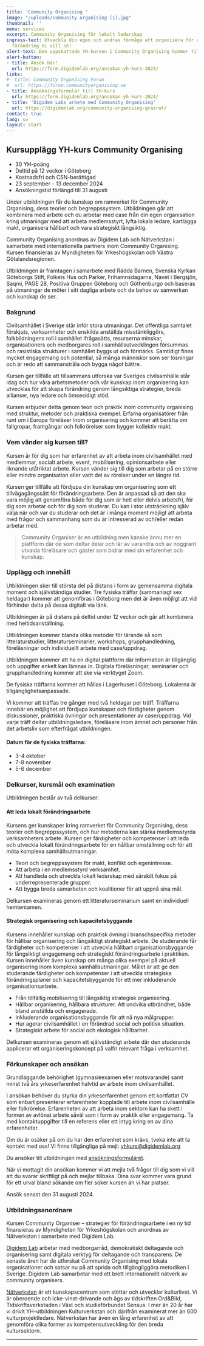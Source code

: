 ```yaml
---
title: 'Community Organising '
image: "/uploads/community organising (1).jpg"
thumbnail: ''
menu: services
excerpt: Community Organising för lokalt ledarskap
ingress-text: Utveckla din egen och andras förmåga att organisera för att skapa den
  förändring ni vill se!
alert-text: Den uppskattade YH-kursen i Community Organising kommer tillbaka i höst! Fortbildningskursen är skräddarsydd för dig med erfarenhet och passion för samhällsförbättring. Kursen ger nya verktyg och vässar dina nuvarande med skarpa föreläsare. Ansökningstiden är förlängd till 31 augusti.
alert-button:
- title: Ansök här!
  url: https://form.digidemlab.org/ansokan-yh-kurs-2024/
links:
#- title: Community Organising Forum
#  url: https://forum.communityorganising.se
- title: Ansökningsformulär till YH-kurs
  url: https://form.digidemlab.org/ansokan-yh-kurs-2024/
- title: 'Digidem Labs arbete med Community Organising'
  url: https://digidemlab.org/community-organising-grasrot/
contact: true
lang: sv
layout: start
---
```


## Kursupplägg YH-kurs Community Organising

* 30 YH-poäng
* Deltid på 12 veckor i Göteborg
* Kostnadsfri och CSN-berättigad
* 23 september - 13 december 2024
* Ansökningstid förlängd till 31 augusti

Under utbildningen får du kunskap om ramverket för Community Organising, dess teorier och begreppssystem. Utbildningen går att kombinera med arbete och du arbetar med case från din egen organisation kring utmaningar med att arbeta medlemsstyrt, lyfta lokala ledare, kartlägga makt, organisera hållbart och vara strategiskt långsiktig.

Community Organising anordnas av Digidem Lab och Nätverkstan i samarbete med internationella partners inom Community Organising. Kursen finansieras av Myndigheten för Yrkeshögskolan och Västra Götalandsregionen.


Utbildningen är framtagen i samarbete med Rädda Barnen, Svenska Kyrkan Göteborgs Stift, Folkets Hus och Parker, Frihamnsdagarna, Navet i Bergsjön, Saqmi, PAGE 28, Positiva Gruppen Göteborg och Göthenburgo och baseras på utmaningar de möter i sitt dagliga arbete och de behov av samverkan och kunskap de ser.

### Bakgrund
Civilsamhället i Sverige står inför stora utmaningar.
Det offentliga samtalet förskjuts, verksamheter och
enskilda anställda misstänkliggörs, folkbildningens roll
i samhället ifrågasätts, resurserna minskar, organisationers och medborgares roll i samhällsutvecklingen
försummas och rasistiska strukturer i samhället byggs
ut och förstärks. Samtidigt finns mycket engagemang
och potential, så många människor som ser lösningar
och är redo att sammanstråla och bygga något bättre.

Kursen ger tillfälle att tillsammans utforska var Sveriges civilsamhälle står idag och hur våra arbetsmetoder
och vår kunskap inom organisering kan utvecklas för
att skapa förändring genom långsiktiga strategier, breda
allianser, nya ledare och ömsesidigt stöd.

Kursen erbjuder detta genom teori och praktik inom
community organising med struktur, metoder och
praktiska exempel. Erfarna organisatörer från runt om
i Europa föreläser inom organisering och kommer att
berätta om fallgropar, framgångar och folkrörelser som
bygger kollektiv makt.

### Vem vänder sig kursen till?
Kursen är för dig som har erfarenhet av att arbeta inom
civilsamhället med medlemmar, socialt arbete, event,
mobilisering, opinionsarbete eller liknande utåtriktat
arbete. Kursen vänder sig till dig som arbetar på en
större eller mindre organisation eller varit del av rörelser
under en längre tid.

Kursen ger tillfälle att fördjupa din kunskap om organisering som ett tillvägagångssätt för förändringsarbete. Den
är anpassad så att den ska vara möjlig att genomföra både
för dig som är helt eller delvis arbetsfri, för dig som arbetar och för dig som studerar. Du kan i stor utsträckning
själv välja när och var du studerar och det är i många
moment möjligt att arbeta med frågor och sammanhang
som du är intresserad av och/eller redan arbetar med.

> Community Organiser är en utbildning men kanske
ännu mer en plattform där de som deltar delar och lär
av varandra och av noggrant utvalda föreläsare och
gäster som bidrar med sin erfarenhet och kunskap.

### Upplägg och innehåll
Utbildningen sker till största del på distans i form
av gemensamma digitala moment och självständiga
studier. Tre fysiska träffar (sammanlagt sex heldagar)
kommer att genomföras i Göteborg men det är även
möjligt att vid förhinder delta på dessa digitalt via länk.

Utbildningen är på distans på deltid under 12 veckor
och går att kombinera med heltidsanställning.

Utbildningen kommer blanda olika metoder för lärande
så som litteraturstudier, litteraturseminarier, workshops,
grupphandledning, föreläsningar och individuellt
arbete med case/uppdrag.

Utbildningen kommer att ha en digital plattform där
information är tillgänglig och uppgifter enkelt kan
lämnas in. Digitala föreläsningar, seminarier och grupphandledning kommer att ske via verktyget Zoom.

De fysiska träffarna kommer att hållas i Lagerhuset i
Göteborg. Lokalerna är tillgänglighetsanpassade.

Vi kommer att träffas tre gånger med två heldagar per
träff. Träffarna innebär en möjlighet att fördjupa kunskaper och färdigheter genom diskussioner, praktiska
övningar och presentationer av case/uppdrag. Vid varje
träff deltar utbildningsledare, föreläsare inom ämnet och
personer från det arbetsliv som efterfrågat utbildningen.

#### Datum för de fysiska träffarna:
* 3-4 oktober
* 7-8 november
* 5-6 december

### Delkurser, kursmål och examination

Utbildningen består av två delkurser:
#### Att leda lokalt förändringsarbete
Kursens ger kunskaper kring ramverket för Community
Organising, dess teorier och begreppssystem, och hur
metoderna kan stärka medlemsstyrda verksamheters
arbete. Kursen ger färdigheter och kompetenser i att
leda och utveckla lokalt förändringsarbete för en hållbar omställning och för att möta komplexa samhällsutmaningar.
* Teori och begreppssystem för makt, konflikt och
egenintresse.
* Att arbeta i en medlemsstyrd verksamhet.
* Att handleda och utveckla lokalt ledarskap med särskilt
fokus på underrepresenterade grupper.
* Att bygga breda samarbeten och koalitioner för att
uppnå sina mål.

Delkursen examineras genom ett litteraturseminarium
samt en individuell hemtentamen.

#### Strategisk organisering och kapacitetsbyggande
Kursens innehåller kunskap och praktisk övning i
branschspecifika metoder för hållbar organisering
och långsiktigt strategiskt arbete. De studerande får
färdigheter och kompetenser i att utveckla hållbart
organisationsbyggande för långsiktigt engagemang och
strategiskt förändringsarbete i praktiken. Kursen innehåller även kunskap om många olika exempel på aktuell
organisering inom komplexa samhällsutmaningar. Målet
är att ge den studerande färdigheter och kompetenser i
att utveckla strategiska förändringsplaner och kapacitetsbyggande för ett mer inkluderande organisationsarbete.

* Från tillfällig mobilisering till långsiktig strategisk
organisering.
* Hållbar organisering, hållbara strukturer. Att undvika
utbrändhet, både bland anställda och engagerade.
* Inkluderande organisationsbyggande för att nå nya
målgrupper.
* Hur agerar civilsamhället i en förändrad social och
politisk situation.
* Strategiskt arbete för social och ekologisk hållbarhet.

Delkursen examineras genom ett självständigt arbete
där den studerande applicerar ett organiseringskoncept
på valfri relevant fråga i verksamhet.


### Förkunskaper och ansökan
Grundläggande behörighet (gymnasieexamen eller
motsvarande) samt minst två års yrkeserfarenhet
halvtid av arbete inom civilsamhället.

I ansökan behöver du styrka din yrkeserfarenhet genom ett kortfattat CV
som enbart presenterar erfarenheter kopplade till arbete
inom civilsamhälle eller folkrörelse. Erfarenheten av
att arbeta inom sektorn kan ha skett i formen av avlönat
arbete såväl som i form av praktik eller engagemang. Ta med kontaktuppgifter till en referens eller ett intyg kring
en av dina erfarenheter.

Om du är osäker på om du har den erfarenhet som
krävs, tveka inte att ta kontakt med oss! Vi finns
tillgängliga på mejl: <yhkurs@digidemlab.org>

Du ansöker till utbildningen med [ansökningsformuläret](https://form.digidemlab.org/ansokan-yh-kurs-2024/).

När vi mottagit din ansökan kommer vi att mejla
två frågor till dig som vi vill att du svarar skriftligt
på och mejlar tillbaka. Dina svar kommer vara grund
för ett urval bland sökande om fler söker kursen än vi
har platser.

Ansök senast den 31 augusti 2024.

### Utbildningsanordnare
Kursen Community Organiser – strategier för förändringsarbete i en ny tid finansieras av Myndigheten för
Yrkeshögskolan och anordnas av Nätverkstan i samarbete med Digidem Lab.

[Digidem Lab](https://digidemlab.org) arbetar
med medborgarråd,
demokratiskt deltagande och organisering samt digitala
verktyg för deltagande och transparens. De senaste åren
har de utforskat Community Organising med lokala
organisationer och satsar nu på att sprida och tillgängliggöra metodiken i Sverige. Digidem Lab samarbetar med
ett brett internationellt nätverk av community organisers.

[Nätverkstan](https://www.natverkstan.net/) är ett kunskapscentrum som stöttar och
utvecklar kulturlivet. Vi är oberoende och icke-vinst-drivande och ägs av tidskriften Ord&Bild, Tidskriftsverkstaden i Väst och studieförbundet Sensus. I mer än
20 år har vi drivit YH-utbildningen Kulturverkstan och
därifrån examinerat mer än 600 kulturprojektledare.
Nätverkstan har även en lång erfarenhet av att genomföra olika former av kompetensutveckling för den breda
kultursektorn.




---
